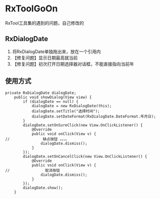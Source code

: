 # RxToolGoOn
RxTool工具集的遇到的问题，自己修改的

## RxDialogDate
1. 将RxDialogDate单独拖出来，放在一个引用内
2. 【修复问题】显示日期最高就当前
3. 【修复问题】初次打开日期选择器对话框，不能直接指向当前年

## 使用方式
```
private RxDialogDate dialogDate;
    public void showDialog(View view) {
        if (dialogDate == null) {
            dialogDate = new RxDialogDate(this);
            dialogDate.setTitle("选择时间");
            dialogDate.setDateFormat(RxDialogDate.DateFormat.年月日);
        }
        dialogDate.setOnSureClick(new View.OnClickListener() {
            @Override
            public void onClick(View v) {
//               缺点按钮 。。。。
                dialogDate.dismiss();
            }
        });
        dialogDate.setOnCancelClick(new View.OnClickListener() {
            @Override
            public void onClick(View v) {
//                取消按钮
                dialogDate.dismiss();
            }
        });
        dialogDate.show();
    }
 ``` 

